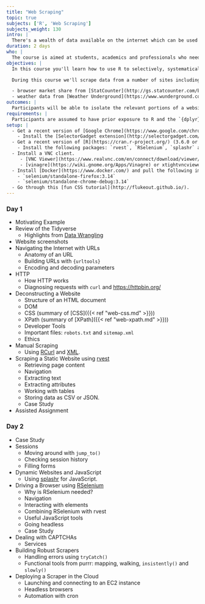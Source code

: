 ```yaml
---
title: "Web Scraping"
topic: true
subjects: ['R', 'Web Scraping']
subjects_weight: 130
intro: |
  There's a wealth of data available on the internet which can be used for data augmentation or to create entirely new datasets.
duration: 2 days
who: |
  The course is aimed at students, academics and professionals who need to harvest data from the internet.
objectives: |
  In this course you'll learn how to use R to selectively, systematically and automatically scrape data from websites.

  During this course we'll scrape data from a number of sites including:

  - browser market share from [StatCounter](http://gs.statcounter.com/browser-market-share);
  - weather data from [Weather Underground](https://www.wunderground.com/).
outcomes: |
  Participants will be able to isolate the relevant portions of a website and write scripts to automatically extract the required information. Furthermore they'll know how to apply these techniques to both static and dynamic websites.
requirements: |
  Participants are assumed to have prior exposure to R and the `{dplyr}`, `{purrr}` and `{stringr}` packages. Some familiarity with HTML and CSS will be an advantage but not mandatory.
setup: |
  - Get a recent version of [Google Chrome](https://www.google.com/chrome/browser/) or [Firefox](https://www.mozilla.org/en-US/firefox/).
    - Install the [SelectorGadget extension](http://selectorgadget.com/).
  - Get a recent version of [R](https://cran.r-project.org/) (3.6.0 or newer) and [RStudio Desktop](https://www.rstudio.com/products/rstudio/download/).
    - Install the following packages: `rvest`, `RSelenium`, `splashr` and `tidyverse`.
  - Install a VNC client. 
     - [VNC Viewer](https://www.realvnc.com/en/connect/download/viewer/) (Windows, MacOS and Linux)
     - [vinagre](https://wiki.gnome.org/Apps/Vinagre) or xtightvncviewer (Linux)
  - Install [Docker](https://www.docker.com/) and pull the following images:
    - `selenium/standalone-firefox:3.14`
    - `selenium/standalone-chrome-debug:3.14`
  - Go through this [fun CSS tutorial](http://flukeout.github.io/).
---
```


### Day 1

- Motivating Example
- Review of the Tidyverse
	- Highlights from [Data Wrangling](https://www.exegetic.biz/training/r-data-wrangling/)
- Website screenshots
- Navigating the Internet with URLs
	- Anatomy of an URL
	- Building URLs with `{urltools}`
	- Encoding and decoding parameters
- HTTP
	- How HTTP works
	- Diagnosing requests with `curl` and <https://httpbin.org/>
- Deconstructing a Website
	- Structure of an HTML document
	- DOM
	- CSS (summary of [CSS]({{< ref "web-css.md" >}}))
	- XPath (summary of [XPath]({{< ref "web-xpath.md" >}}))
	- Developer Tools
	- Important files: `robots.txt` and `sitemap.xml`
	- Ethics
- Manual Scraping
	- Using [RCurl](https://cran.r-project.org/web/packages/RCurl/index.html) and [XML](https://cran.r-project.org/web/packages/XML/index.html).
- Scraping a Static Website using [rvest](https://github.com/hadley/rvest)
	- Retrieving page content
	- Navigation
	- Extracting text
	- Extracting attributes
	- Working with tables
	- Storing data as CSV or JSON.
	- Case Study
- Assisted Assignment <!-- IMDB -->

### Day 2

- Case Study <!-- drug tests using rvest -->
- Sessions
	- Moving around with `jump_to()`
	- Checking session history
	- Filling forms
- Dynamic Websites and JavaScript
	- Using [splashr](https://github.com/hrbrmstr/splashr) for JavaScript.
- Driving a Browser using [RSelenium](https://github.com/ropensci/RSelenium)
	- Why is RSelenium needed?
	- Navigation
	- Interacting with elements
	- Combining RSelenium with rvest
	- Useful JavaScript tools
	- Going headless
	- Case Study
- Dealing with CAPTCHAs
	- Services
- Building Robust Scrapers
	- Handling errors using `tryCatch()`
	- Functional tools from purrr: mapping, walking, `insistently()` and `slowly()`
- Deploying a Scraper in the Cloud
	- Launching and connecting to an EC2 instance
	- Headless browsers
	- Automation with cron

<!--
- Interacting with APIs
	- Using XHR to find an API
	- Building wrappers around APIs
-->
